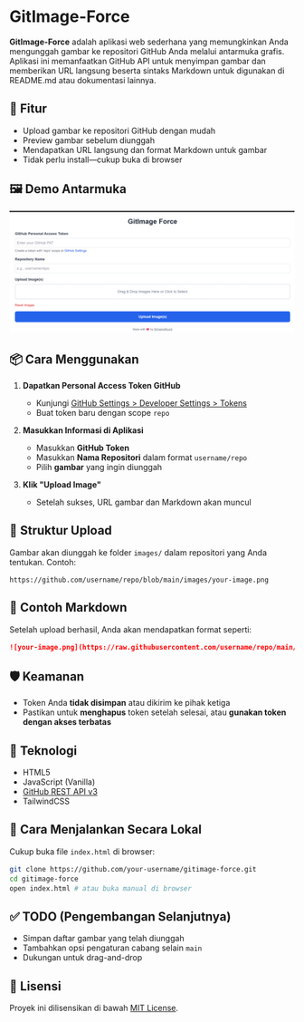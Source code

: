 # GitImage-Force

**GitImage-Force** adalah aplikasi web sederhana yang memungkinkan Anda mengunggah gambar ke repositori GitHub Anda melalui antarmuka grafis. Aplikasi ini memanfaatkan GitHub API untuk menyimpan gambar dan memberikan URL langsung beserta sintaks Markdown untuk digunakan di README.md atau dokumentasi lainnya.

## 🚀 Fitur

- Upload gambar ke repositori GitHub dengan mudah
- Preview gambar sebelum diunggah
- Mendapatkan URL langsung dan format Markdown untuk gambar
- Tidak perlu install—cukup buka di browser

## 🖼️ Demo Antarmuka

![Screenshot_13.png](https://raw.githubusercontent.com/Dimasnotfound/GitImage-Force/main/images/Screenshot_13.png)

## 📦 Cara Menggunakan

1. **Dapatkan Personal Access Token GitHub**  
   - Kunjungi [GitHub Settings > Developer Settings > Tokens](https://github.com/settings/tokens)
   - Buat token baru dengan scope `repo`

2. **Masukkan Informasi di Aplikasi**
   - Masukkan **GitHub Token**
   - Masukkan **Nama Repositori** dalam format `username/repo`
   - Pilih **gambar** yang ingin diunggah

3. **Klik "Upload Image"**
   - Setelah sukses, URL gambar dan Markdown akan muncul

## 📁 Struktur Upload

Gambar akan diunggah ke folder `images/` dalam repositori yang Anda tentukan. Contoh:
```
https://github.com/username/repo/blob/main/images/your-image.png
```

## 📄 Contoh Markdown

Setelah upload berhasil, Anda akan mendapatkan format seperti:
```md
![your-image.png](https://raw.githubusercontent.com/username/repo/main/images/your-image.png)
```

## 🛡️ Keamanan

- Token Anda **tidak disimpan** atau dikirim ke pihak ketiga
- Pastikan untuk **menghapus** token setelah selesai, atau **gunakan token dengan akses terbatas**

## 🧪 Teknologi

- HTML5
- JavaScript (Vanilla)
- [GitHub REST API v3](https://docs.github.com/en/rest)
- TailwindCSS

## 📂 Cara Menjalankan Secara Lokal

Cukup buka file `index.html` di browser:

```bash
git clone https://github.com/your-username/gitimage-force.git
cd gitimage-force
open index.html # atau buka manual di browser
```

## ✅ TODO (Pengembangan Selanjutnya)

- Simpan daftar gambar yang telah diunggah
- Tambahkan opsi pengaturan cabang selain `main`
- Dukungan untuk drag-and-drop

## 📝 Lisensi

Proyek ini dilisensikan di bawah [MIT License](LICENSE).
